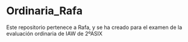 # Ordinaria_Rafa
Este repositorio pertenece a Rafa, y se ha creado para el examen de la evaluación ordinaria de IAW de 2ºASIX
